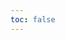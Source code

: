```yaml
---
toc: false
---
```


<div class="hero">
  <h1>Data Dashboard</h1>
</div>

<style>

.hero {
  display: flex;
  flex-direction: column;
  align-items: center;
  font-family: var(--sans-serif);
  margin: 4rem 0 8rem;
  text-wrap: balance;
  text-align: center;
}

.hero h1 {
  margin: 1rem 0;
  padding: 1rem 0;
  max-width: none;
  font-size: 14vw;
  font-weight: 900;
  line-height: 1;
  background: linear-gradient(30deg, var(--theme-foreground-focus), currentColor);
  -webkit-background-clip: text;
  -webkit-text-fill-color: transparent;
  background-clip: text;
}

.hero h2 {
  margin: 0;
  max-width: 34em;
  font-size: 20px;
  font-style: initial;
  font-weight: 500;
  line-height: 1.5;
  color: var(--theme-foreground-muted);
}

@media (min-width: 640px) {
  .hero h1 {
    font-size: 90px;
  }
}

</style>
